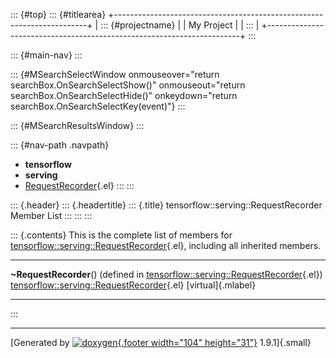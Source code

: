 ::: {#top}
::: {#titlearea}
+-----------------------------------------------------------------------+
| ::: {#projectname}                                                    |
| My Project                                                            |
| :::                                                                   |
+-----------------------------------------------------------------------+
:::

::: {#main-nav}
:::

::: {#MSearchSelectWindow onmouseover="return searchBox.OnSearchSelectShow()" onmouseout="return searchBox.OnSearchSelectHide()" onkeydown="return searchBox.OnSearchSelectKey(event)"}
:::

::: {#MSearchResultsWindow}
:::

::: {#nav-path .navpath}
-   **tensorflow**
-   **serving**
-   [RequestRecorder](classtensorflow_1_1serving_1_1RequestRecorder.html){.el}
:::
:::

::: {.header}
::: {.headertitle}
::: {.title}
tensorflow::serving::RequestRecorder Member List
:::
:::
:::

::: {.contents}
This is the complete list of members for
[tensorflow::serving::RequestRecorder](classtensorflow_1_1serving_1_1RequestRecorder.html){.el},
including all inherited members.

  -------------------------------------------------------------------------------------------------------------------------------------- ------------------------------------------------------------------------------------------------- --------------------
  **\~RequestRecorder**() (defined in [tensorflow::serving::RequestRecorder](classtensorflow_1_1serving_1_1RequestRecorder.html){.el})   [tensorflow::serving::RequestRecorder](classtensorflow_1_1serving_1_1RequestRecorder.html){.el}   [virtual]{.mlabel}
  -------------------------------------------------------------------------------------------------------------------------------------- ------------------------------------------------------------------------------------------------- --------------------
:::

------------------------------------------------------------------------

[Generated by [![doxygen](doxygen.svg){.footer width="104"
height="31"}](https://www.doxygen.org/index.html) 1.9.1]{.small}

